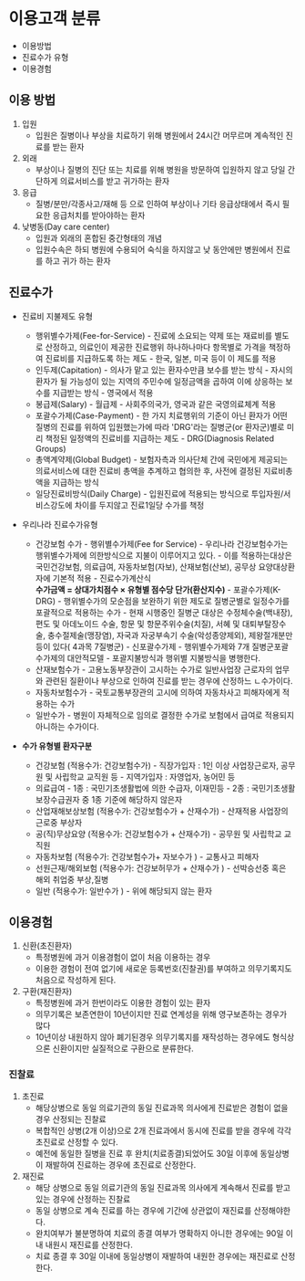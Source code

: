 # 이용고객 분류
- 이용방법
- 진료수가 유형
- 이용경험

## 이용 방법
1. 입원
     - 입원은 질병이나 부상을 치료하기 위해 병원에서 24시간 머무르며 계속적인 진료를 받는 환자 
2. 외래
     - 부상이나 질병의 진단 또는 치료를 위해 병원을 방문하여 입원하지 않고 당일 간단하게 의료서비스를 받고 귀가하는 환자
3. 응급
     - 질병/분만/각종사고/재해 등 으로 인하여 부상이나 기타 응급상태에서 즉시 필요한 응급처치를 받아야하는 환자
4. 낮병동(Day care center)
     - 입원과 외래의 혼합된 중간형태의 개념
     - 입원수속은 하되 병원에 수용되어 숙식을 하지않고 낮 동안에만 병원에서 진료를 하고 귀가 하는 환자

## 진료수가
- 진료비 지불제도 유형
     - 행위별수가제(Fee-for-Service)
           - 진료에 소요되는 약제 또는 재료비를 별도로 산정하고, 의료인이 제공한 진료행위 하나하나마다 항목별로 가격을 책정하여 진료비를 지급하도록 하는 제도
           - 한국, 일본, 미국 등이 이 제도를 적용 
     - 인두제(Capitation)
           - 의사가 맡고 있는 환자수만큼 보수를 받는 방식
           - 자시의 환자가 될 가능성이 있는 지역의 주민수에 일정금액을 곱하여 이에 상응하는 보수를 지급받는 방식
           - 영국에서 적용
     - 봉급제(Salary)
           - 월급제
           - 사회주의국가, 영국과 같은 국영의료체계 적용
     - 포괄수가제(Case-Payment)
           - 한 가지 치료행위의 기준이 아닌 환자가 어떤 질병의 진료를 위하여 입원했는가에 따라 'DRG'라는 질병군(or 환자군)별로 미리 책정된 일정액의 진료비를 지급하는 제도
           - DRG(Diagnosis Related Groups)
     - 총액계약제(Global Budget)
           - 보험자측과 의사단체 간에 국민에게 제공되는 의료서비스에 대한 진료비 총액을 추계하고 협의한 후, 사전에 결정된 지료비총액을 지급하는 방식
     - 일당진료비방식(Daily Charge)
           - 입원진료에 적용되는 방식으로 투입자원/서비스강도에 차이를 두지않고 진료1일당 수가를 책정

- 우리나라 진료수가유형
     - 건강보험 수가
           - 행위별수가제(Fee for Service)
                - 우리나라 건강보험수가는 행위별수가제에 의한방식으로 지불이 이루어지고 있다.
                - 이를 적용하는대상은 국민건강보험, 의료급여, 자동차보험(자보), 산재보험(산보), 공무상 요양대상환자에 기본적 적용
                - 진료수가계산식<br> **수가금액 = 상대가치점수 × 유형별 점수당 단가(환산지수)**
           - 포괄수가제(K-DRG)
                - 행위별수가의 모순점을 보완하기 위한 제도로 질병군별로 일정수가를 포괄적으로 적용하는 수가
                - 현재 시행중인 질병군 대상은 수정체수술(백내장), 편도 및 아데노이드 수술, 항문 및 항문주위수술(치질), 서혜 및 대퇴부탈장수술, 충수절제술(맹장염), 자국과 자궁부속기 수술(악성종양제외), 제왕절개분만 등이 있다( 4과목 7질병군)
           - 신포괄수가제
                - 행위별수가제와 7개 질병군포괄수가제의 대안적모델
                - 포괄지불방식과 행위별 지불방식을 병행한다.  
     - 산재보험수가
           - 고용노동부장관이 고시하는 수가로 일반사업장 근로자의 업무와 관련된 질환이나 부상으로 인하여 진료를 받는 경우에 산정하느 ㄴ수가이다.
     - 자동차보험수가
           - 국토교통부장관의 고시에 의하여 자동차사고 피해자에게 적용하는 수가
     - 일반수가
           - 병원이 자체적으로 임의로 결정한 수가로 보험에서 급여로 적용되지 아니하는 수가이다.

- **수가 유형별 환자구분**
     - 건강보험 (적용수가: 건강보험수가)
             - 직장가입자 : 1인 이상 사업장근로자, 공무원 및 사립학교 교직원 등
             - 지역가입자 : 자영업자, 농어민 등 
     - 의료급여
             - 1종 : 국민기초생활법에 의한 수급자, 이재민등
             - 2종 : 국민기초생활보장수급권자 중 1종 기준에 해당하지 않은자
     - 산업재해보상보험 (적용수가: 건강보험수가 + 산재수가)
             - 산재적용 사업장의 근로중 부상자
     - 공(직)무상요양 (적용수가: 건강보험수가 + 산재수가)
             - 공무원 및 사립학교 교직원
     - 자동차보험 (적용수가: 건강보험수가+ 자보수가 )
             - 교통사고 피해자
     - 선원근재/해외보험 (적용수가: 건강보허무가 + 산재수가 )
             - 선박승선중 혹은 해외 취업중 부상,질병
     - 일반 (적용수가: 일반수가 )
             - 위에 해당되지 않는 환자

## 이용경험
1. 신환(초진환자)
     - 특정병원에 과거 이용경험이 없이 처음 이용하는 경우
     - 이용한 경험이 전여 없기에 새로운 등록번호(진찰권)를 부여하고 의무기록지도 처음으로 작성하게 된다.
2. 구환(재진환자)
     - 특정병원에 과거 한번이라도 이용한 경험이 있는 환자
     - 의무기록은 보존연한이 10년이지만 진료 연계성을 위해 영구보존하는 경우가 많다
     - 10년이상 내원하지 않아 폐기된경우 의무기록지를 재작성하는 경우에도 형식상으론 신환이지만 실질적으로 구환으로 분류한다.

### 진찰료
1. 초진료
   - 해당상병으로 동일 의료기관의 동일 진료과목 의사에게 진료받은 경험이 없을경우 산정되는 진찰료
   - 복합적인 상병(2개 이상)으로 2개 진료과에서 동시에 진료를 받을 경우에 각각 초진료로 산정할 수 있다.
   - 예전에 동일한 질병을 진료 후 완치(치료종결)되었어도 30일 이후에 동일상병이 재발하여 진료하는 경우에 초진료로 산정한다.
2. 재진료 
   - 해당 상병으로 동일 의료기관의 동일 진료과목 의사에게 계속해서 진료를 받고 있는 경우에 산정하는 진찰료
   - 동일 상병으로 계속 진료를 하는 경우에 기간에 상관없이 재진료를 산정해야한다.
   - 완치여부가 불분명하여 치료의 종결 여부가 명확하지 아니한 경우에는 90일 이내 내원시 재진료를 산정한다.
   - 치료 종결 후 30일 이내에 동일상병이 재발하여 내원한 경우에는 재진료로 산정한다.

